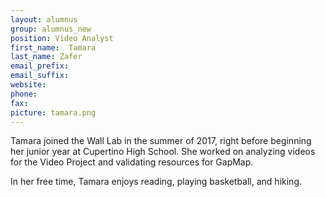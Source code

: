 ```yaml
---
layout: alumnus
group: alumnus_new
position: Video Analyst
first_name:  Tamara
last_name: Zafer
email_prefix: 
email_suffix: 
website:
phone:
fax:
picture: tamara.png
---
```


Tamara joined the Wall Lab in the summer of 2017, right before beginning her junior year at Cupertino High School. She worked on analyzing videos for the Video Project and validating resources for GapMap. 

In her free time, Tamara enjoys reading, playing basketball, and hiking.
